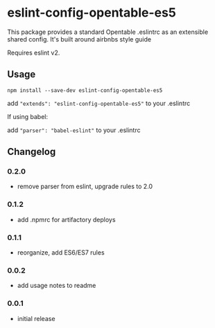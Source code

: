 # eslint-config-opentable-es5

This package provides a standard Opentable .eslintrc as an extensible shared config. It's built around airbnbs style guide

Requires eslint v2.

## Usage

```shell
npm install --save-dev eslint-config-opentable-es5
```

add `"extends": "eslint-config-opentable-es5"` to your .eslintrc

If using babel:

add `"parser": "babel-eslint"` to your .eslintrc

## Changelog

### 0.2.0
 - remove parser from eslint, upgrade rules to 2.0

### 0.1.2
 - add .npmrc for artifactory deploys

### 0.1.1
 - reorganize, add ES6/ES7 rules

### 0.0.2
 - add usage notes to readme

### 0.0.1
 - initial release
